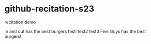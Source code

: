 # github-recitation-s23
recitation demo

in and out has the best burgers
test!
test2
test3
Five Guys has the best burgers!


